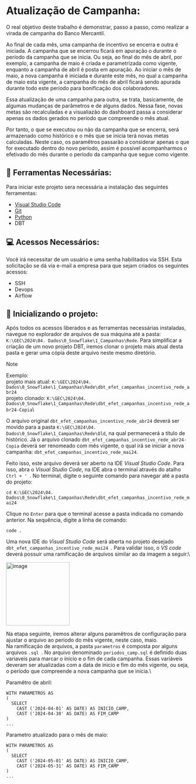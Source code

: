 # Atualização de Campanha:

O real objetivo deste trabalho é demonstrar, passo a passo, como realizar a virada de campanha do Banco Mercantil.

Ao final de cada mês, uma campanha de incentivo se encerra e outra é iniciada. A campanha que se encerrou ficará em apuração o durante o período da campanha que se inicia. Ou seja, ao final do mês de abril, por exemplo, a campanha de maio é criada e parametrizada como vigente, enquanto a campanha de abril é posta em apuração. Ao iniciar o mês de maio, a nova campanha é iniciada e durante este mês, no qual a campanha de maio esta vigente, a campanha do mês de abril ficará sendo apurada durante todo este período para bonificação dos colaboradores.

Essa atualização de uma campanha para outra, se trata, basicamente, de algumas mudanças de parâmetros e de alguns dados. Nessa fase, novas metas são recalculadas e a visualiazão do dashboard passa a considerar apenas os dados gerados no período que compreende o mês atual. 

Por tanto, o que se executou ou não da campanha que se encerra, será armazenado como histórico e o mês que se inicia terá novas metas calculadas. Neste caso, os paramêtros passarão a considerar apenas o que for executado dentro do novo período, assim é possível acompanharmos o efetivado do mês durante o período da campanha que segue como vigente.

## 🔨 Ferramentas Necessárias:

Para iniciar este projeto sera necessária a instalação das seguintes ferramentas:

- [Visual Studio Code](https://code.visualstudio.com/download)
- [Git](https://git-scm.com/downloads)
- [Python](https://www.python.org/downloads/)
- DBT

## :computer: Acessos Necessários:

Você irá necessitar de um usuário e uma senha habilitados via SSH. Esta solicitação se dá via e-mail a empresa para que sejam criados os seguintes acessos:

- SSH
- Devops 
- Airflow

## 🚀 Inicializando o projeto:

Após todos os acessos liberados e as ferramentas necessárias instaladas, navegue no explorador de arquivos de sua máquina até a pasta: ``K:\GEC\2024\04. Dados\0_Snowflake\1_Campanhas\Rede``. Para simplificar a criação de um novo projeto DBT, iremos clonar o projeto mais atual desta pasta e gerar uma cópia deste arquivo neste mesmo diretório.

> [!NOTE]
> Exemplo:\
> projeto mais atual: ``K:\GEC\2024\04. Dados\0_Snowflake\1_Campanhas\Rede\dbt_efet_campanhas_incentivo_rede_abr24``\
> projeto clonado: ``K:\GEC\2024\04. Dados\0_Snowflake\1_Campanhas\Rede\dbt_efet_campanhas_incentivo_rede_abr24-Copia``\

O arquivo original ``dbt_efet_campanhas_incentivo_rede_abr24`` deverá ser movido para a pasta ``K:\GEC\2024\04. Dados\0_Snowflake\1_Campanhas\Rede\Old``, na qual permanecerá a título de histórico. Já o arquivo clonado ``dbt_efet_campanhas_incentivo_rede_abr24-Copia`` deverá ser renomeado com mês vigente, o qual irá se iniciar a nova campanha: ``dbt_efet_campanhas_incentivo_rede_mai24``.

Feito isso, este arquivo deverá ser aberto na IDE *Visual Studio Code*. Para isso, abra o *Visual Studio Code*, na IDE abra o terminal através do atalho ``Ctrl + ' ``. No terminal, digite o seguinte comando para navegar até a pasta do projeto:

``
cd K:\GEC\2024\04. Dados\0_Snowflake\1_Campanhas\Rede\dbt_efet_campanhas_incentivo_rede_mai24 
`` 

Clique no ``Enter`` para que o terminal acesse a pasta indicada no comando anterior. Na sequência, digite a linha de comando:

``
code .
``

Uma nova IDE do *Visual Studio Code* será aberta no projeto desejado ``dbt_efet_campanhas_incentivo_rede_mai24 ``. Para validar isso, o *VS code* deverá possuir uma ramificação de arquivos similar ao da imagem a seguir:\

<img width="173" alt="image" src="https://github.com/Banco-Mercantil/campaign_update/assets/88452990/4196eb9a-9331-41a9-ab21-04bbe0978440">

Na etapa seguinte, iremos alterar alguns paramêtros de configuração para ajustar o arquivo ao periodo do mês vigente, neste caso, maio.\
Na ramificação de arquivos, a pasta ``parametros`` é composta por alguns arquivos ``.sql ``. No arquivo denominado ``periodos_camp.sql`` é definido duas variaveis para marcar o ínicio e o fim de cada campanha. Essas variáveis deveram ser atualizadas com a data de inicio e fim do mês vigente, ou seja, o período que compreende a nova campanha que se inicia.\

Paramêtro de abril:

```
WITH PARAMETROS AS
(
  SELECT 
    CAST ('2024-04-01' AS DATE) AS INICIO_CAMP,
    CAST ('2024-04-30' AS DATE) AS FIM_CAMP
)
...
```

Parametro atualizado para o mês de maio:

```
WITH PARAMETROS AS
(
  SELECT 
    CAST ('2024-05-01' AS DATE) AS INICIO_CAMP,
    CAST ('2024-05-31' AS DATE) AS FIM_CAMP
)
...
```





























